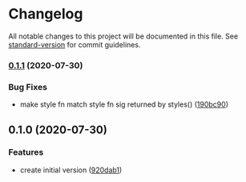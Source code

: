 # Changelog

All notable changes to this project will be documented in this file. See [standard-version](https://github.com/conventional-changelog/standard-version) for commit guidelines.

### [0.1.1](https://github.com/dash-ui/responsive/compare/v0.1.0...v0.1.1) (2020-07-30)

### Bug Fixes

- make style fn match style fn sig returned by styles() ([190bc90](https://github.com/dash-ui/responsive/commit/190bc90b077ee43afe33a77b3c235a95b2eb4367))

## 0.1.0 (2020-07-30)

### Features

- create initial version ([920dab1](https://github.com/dash-ui/responsive/commit/920dab19da029a4638593c9a2bf0fa1bf34b3521))
